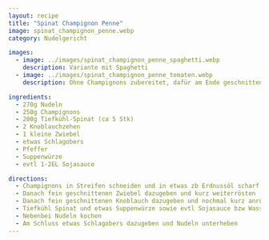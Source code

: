 ```yaml
---
layout: recipe
title: "Spinat Champignon Penne"
image: spinat_champignon_penne.webp
category: Nudelgericht

images:
  - image: ../images/spinat_champignon_penne_spaghetti.webp
    description: Variante mit Spaghetti
  - image: ../images/spinat_champignon_penne_tomaten.webp
    description: Ohne Champignons zubereitet, dafür am Ende geschnittene getrocknete Tomaten und Mozzarella dazugegeben

ingredients:
  - 270g Nudeln
  - 250g Champignons
  - 200g Tiefkühl-Spinat (ca 5 Stk)
  - 2 Knoblauchzehen
  - 1 kleine Zwiebel
  - etwas Schlagobers
  - Pfeffer
  - Suppenwürze
  - evtl 1-2EL Sojasauce

directions:
  - Champignons in Streifen schneiden und in etwas zb Erdnussöl scharf anbraten bis sie Wasser abgeben und wieder damit aufhören (sie gehen zusammen und werden leicht braun)
  - Danach fein geschnittenen Zwiebel dazugeben und kurz weiterrösten (etwas zurückdrehen)
  - Danach fein geschnittenen Knoblauch dazugeben und nochmal kurz anrösten
  - Tiefkühl Spinat und etwas Suppenwürze sowie evtl Sojasauce bzw Wasser dazugeben und zugedeckt bei mittlerer Stufe dünsten bis der Spinat sich verteilt
  - Nebenbei Nudeln kochen
  - Am Schluss etwas Schlagobers dazugeben und Nudeln unterheben
---
```

